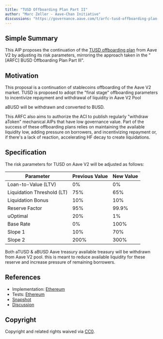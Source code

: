 ```yaml
---
title: "TUSD Offboarding Plan Part II"
author: "Marc Zeller - Aave-Chan Initiative"
discussions: "https://governance.aave.com/t/arfc-tusd-offboarding-plan-part-ii/14863"
---
```


## Simple Summary

This AIP proposes the continuation of the [TUSD offboarding plan](https://governance.aave.com/t/arfc-tusd-offboarding-plan/14008) from Aave V2 by adjusting its risk parameters, mirroring the approach taken in the "[ARFC] BUSD Offboarding Plan Part III".

## Motivation

This proposal is a continuation of stablecoins offboarding of the Aave V2 market.
TUSD is proposed to adopt the "final stage" offboarding parameters to incentivize repayment and withdrawal of liquidity in Aave V2 Pool

aBUSD will be withdrawn and converted to BUSD.

This ARFC also aims to authorize the ACI to publish regularly "withdraw aToken" mechanical AIPs that have low governance value. Part of the success of these offboarding plans relies on maintaining the available liquidity low, adding pressure on borrowers, and incentivizing repayment or, if there's a lack of reaction, accelerating HF decay to create liquidations.

## Specification

The risk parameters for TUSD on Aave V2 will be adjusted as follows:

| Parameter                  | Previous Value | New Value |
| -------------------------- | -------------- | --------- |
| Loan-to-Value (LTV)        | 0%             | 0%        |
| Liquidation Threshold (LT) | 75%            | 65%       |
| Liquidation Bonus          | 10%            | 10%       |
| Reserve Factor             | 95%            | 99.9%     |
| uOptimal                   | 20%            | 1%        |
| Base Rate                  | 0%             | 100%      |
| Slope 1                    | 10%            | 70%       |
| Slope 2                    | 200%           | 300%      |

Both aTUSD & aBUSD Aave treasury available treasury will be withdrawn from Aave V2 pool. this is meant to reduce available liquidity for these reserve and increase pressure of remaining borrowers.

## References

- Implementation: [Ethereum](https://github.com/bgd-labs/aave-proposals/blob/95a4af1bf575ee1099a58e4da22da39d38bc1730/src/20230925_AaveV2_Eth_TUSDOffboardingPlanPartII/AaveV2_Ethereum_TUSDOffboardingPlanPartII_20230925.sol)
- Tests: [Ethereum](https://github.com/bgd-labs/aave-proposals/blob/95a4af1bf575ee1099a58e4da22da39d38bc1730/src/20230925_AaveV2_Eth_TUSDOffboardingPlanPartII/AaveV2_Ethereum_TUSDOffboardingPlanPartII_20230925.t.sol)
- [Snapshot](https://snapshot.org/#/aave.eth/proposal/0x95cca29a9cdcaf51bb7331a9516d643a5c88f8ddce86c5f3920c2ae4d604193f)
- [Discussion](https://governance.aave.com/t/arfc-tusd-offboarding-plan-part-ii/14863)

## Copyright

Copyright and related rights waived via [CC0](https://creativecommons.org/publicdomain/zero/1.0/).
